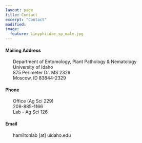 ```yaml
---
layout: page
title: Contact
excerpt: "Contact"
modified: 
image:
  feature: Linyphiidae_sp_male.jpg
---
```

#### Mailing Address

<ul style="list-style-type:none">
  <li>Department of Entomology, Plant Pathology & Nematology</li>
  <li>University of Idaho</li>
  <li>875 Perimeter Dr. MS 2329</li>
  <li>Moscow, ID 83844-2329</li>
</ul>

#### Phone
<ul style="list-style-type:none">
  <li>Office (Ag Sci 229)</li>
  <li>208-885-1166</li>
  <li>Lab - Ag Sci 126</li>
</ul>

#### Email
<ul style="list-style-type:none">
	<li>hamiltonlab [at] uidaho.edu</li>
